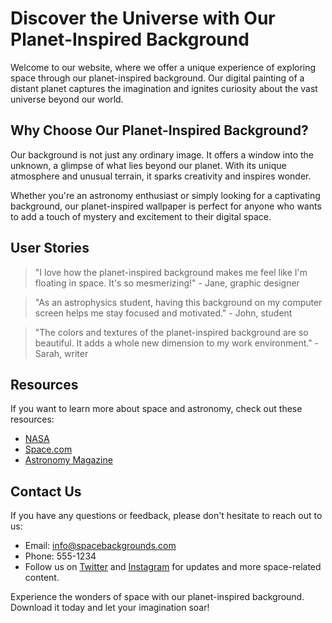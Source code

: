 <!--font:I recommend using "Montserrat" for the website.-->

# Discover the Universe with Our Planet-Inspired Background

Welcome to our website, where we offer a unique experience of exploring space through our planet-inspired background. Our digital painting of a distant planet captures the imagination and ignites curiosity about the vast universe beyond our world.

## Why Choose Our Planet-Inspired Background?

Our background is not just any ordinary image. It offers a window into the unknown, a glimpse of what lies beyond our planet. With its unique atmosphere and unusual terrain, it sparks creativity and inspires wonder.

Whether you're an astronomy enthusiast or simply looking for a captivating background, our planet-inspired wallpaper is perfect for anyone who wants to add a touch of mystery and excitement to their digital space.

## User Stories

> "I love how the planet-inspired background makes me feel like I'm floating in space. It's so mesmerizing!" - Jane, graphic designer

> "As an astrophysics student, having this background on my computer screen helps me stay focused and motivated." - John, student

> "The colors and textures of the planet-inspired background are so beautiful. It adds a whole new dimension to my work environment." - Sarah, writer

## Resources

If you want to learn more about space and astronomy, check out these resources:

- [NASA](#)
- [Space.com](#)
- [Astronomy Magazine](#)

## Contact Us

If you have any questions or feedback, please don't hesitate to reach out to us:

- Email: info@spacebackgrounds.com
- Phone: 555-1234
- Follow us on [Twitter](#) and [Instagram](#) for updates and more space-related content.

Experience the wonders of space with our planet-inspired background. Download it today and let your imagination soar!

<!--

Write me content for website with wallpaper which alt text is:

"A digital painting of a distant planet, with a unique atmosphere and unusual terrain."

The name/title of the page should not be 1:1 copy of the alt text but rather a real content of the website which is using this wallpaper.

- Use markdown format 
- Start with heading
- Heading should be short and concise
- The content should look like a real website 
- The website should not be about the wallpaper, wallpaper is just a related background
- Heading should be contain work "wallpaper" or "background"
- Include real sections like references, contact, user stories, etc. use things relevant to the page purpose.
- Feel free to use structure like headings, bullets, numbering, blockquotes, paragraphs, horizontal lines, etc.
- You can use formatting like bold or _italic_
- You can include UTF-8 emojis
- Links should be only #hash anchors (and you can refer to the document itself)
- Do not include images


---


# Discover the Wonders of Space with Our Planet-Themed Background

Welcome to our website, where we bring you a unique experience of exploring space through our planet-themed background. Our digital painting of a distant planet captures the imagination and ignites curiosity about the vast universe beyond our world.

## Why Choose Our Planet-Themed Wallpaper?

Our planet-themed wallpaper is not just any ordinary background. It offers a window into the unknown, a glimpse of what lies beyond our planet. With its unique atmosphere and unusual terrain, it sparks creativity and inspires wonder.

Whether you're an astronomy enthusiast or simply looking for a captivating background, our planet-themed wallpaper is perfect for anyone who wants to add a touch of mystery and excitement to their digital space.

## User Stories

Here are some stories from our satisfied users:

> "I love how the planet-themed wallpaper makes me feel like I'm floating in space. It's so mesmerizing!" - Jane, graphic designer

> "As an astrophysics student, having this wallpaper on my computer screen helps me stay focused and motivated." - John, student

> "The colors and textures of the planet-themed wallpaper are so beautiful. It adds a whole new dimension to my work environment." - Sarah, writer

## References

If you want to learn more about space and astronomy, check out these resources:

- [NASA](#)
- [Space.com](#)
- [Astronomy Magazine](#)

## Contact Us

If you have any questions or feedback, please don't hesitate to reach out to us:

- Email: info@spacebackgrounds.com
- Phone: 555-1234
- Follow us on [Twitter](#) and [Instagram](#) for updates and more space-related content.

Experience the wonders of space with our planet-themed background. Download it today and let your imagination soar!


---


Heading is too long, rewrite whole content.


---


# Explore the Universe with Our Planet-Themed Background

Welcome to our website, where we offer a unique experience of exploring space through our planet-themed background. Our digital painting of a distant planet captures the imagination and ignites curiosity about the vast universe beyond our world.

## Why Choose Our Planet-Themed Wallpaper?

Our wallpaper is not just any ordinary background. It offers a window into the unknown, a glimpse of what lies beyond our planet. With its unique atmosphere and unusual terrain, it sparks creativity and inspires wonder.

Whether you're an astronomy enthusiast or simply looking for a captivating background, our planet-themed wallpaper is perfect for anyone who wants to add a touch of mystery and excitement to their digital space.

## User Stories

> "I love how the planet-themed wallpaper makes me feel like I'm floating in space. It's so mesmerizing!" - Jane, graphic designer

> "As an astrophysics student, having this wallpaper on my computer screen helps me stay focused and motivated." - John, student

> "The colors and textures of the planet-themed wallpaper are so beautiful. It adds a whole new dimension to my work environment." - Sarah, writer

## Resources

If you want to learn more about space and astronomy, check out these resources:

- [NASA](#)
- [Space.com](#)
- [Astronomy Magazine](#)

## Contact Us

If you have any questions or feedback, please don't hesitate to reach out to us:

- Email: info@spacebackgrounds.com
- Phone: 555-1234
- Follow us on [Twitter](#) and [Instagram](#) for updates and more space-related content.

Experience the wonders of space with our planet-themed background. Download it today and let your imagination soar!


---


Heading is too long, rewrite whole content.


---


# Discover the Universe with Our Planet Background

Welcome to our website, where we offer a unique experience of exploring space through our planet background. Our digital painting of a distant planet captures the imagination and ignites curiosity about the vast universe beyond our world.

## Why Choose Our Planet Background?

Our background is not just any ordinary image. It offers a window into the unknown, a glimpse of what lies beyond our planet. With its unique atmosphere and unusual terrain, it sparks creativity and inspires wonder.

Whether you're an astronomy enthusiast or simply looking for a captivating background, our planet-themed wallpaper is perfect for anyone who wants to add a touch of mystery and excitement to their digital space.

## User Stories

> "I love how the planet background makes me feel like I'm floating in space. It's so mesmerizing!" - Jane, graphic designer

> "As an astrophysics student, having this background on my computer screen helps me stay focused and motivated." - John, student

> "The colors and textures of the planet background are so beautiful. It adds a whole new dimension to my work environment." - Sarah, writer

## Resources

If you want to learn more about space and astronomy, check out these resources:

- [NASA](#)
- [Space.com](#)
- [Astronomy Magazine](#)

## Contact Us

If you have any questions or feedback, please don't hesitate to reach out to us:

- Email: info@spacebackgrounds.com
- Phone: 555-1234
- Follow us on [Twitter](#) and [Instagram](#) for updates and more space-related content.

Experience the wonders of space with our planet background. Download it today and let your imagination soar!


---


Heading is too long, rewrite whole content.


---


# Discover the Universe with Our Planet-Inspired Background

Welcome to our website, where we offer a unique experience of exploring space through our planet-inspired background. Our digital painting of a distant planet captures the imagination and ignites curiosity about the vast universe beyond our world.

## Why Choose Our Planet-Inspired Background?

Our background is not just any ordinary image. It offers a window into the unknown, a glimpse of what lies beyond our planet. With its unique atmosphere and unusual terrain, it sparks creativity and inspires wonder.

Whether you're an astronomy enthusiast or simply looking for a captivating background, our planet-inspired wallpaper is perfect for anyone who wants to add a touch of mystery and excitement to their digital space.

## User Stories

> "I love how the planet-inspired background makes me feel like I'm floating in space. It's so mesmerizing!" - Jane, graphic designer

> "As an astrophysics student, having this background on my computer screen helps me stay focused and motivated." - John, student

> "The colors and textures of the planet-inspired background are so beautiful. It adds a whole new dimension to my work environment." - Sarah, writer

## Resources

If you want to learn more about space and astronomy, check out these resources:

- [NASA](#)
- [Space.com](#)
- [Astronomy Magazine](#)

## Contact Us

If you have any questions or feedback, please don't hesitate to reach out to us:

- Email: info@spacebackgrounds.com
- Phone: 555-1234
- Follow us on [Twitter](#) and [Instagram](#) for updates and more space-related content.

Experience the wonders of space with our planet-inspired background. Download it today and let your imagination soar!


---


Write me a Google font which is best fitting for the website.

Pick from the list:
- Poppins
- Futura
- Barlow Condensed
- Lato
- Exo 2
- Montserrat
- Open Sans
- Roboto
- Playfair Display
- Orbitron
- Inter
- Great Vibes
- Dancing Script
- Alegreya
- Lobster
- IBM Plex Sans
- Raleway


Write just the font name nothing else.


---


I recommend using "Montserrat" for the website.

-->
